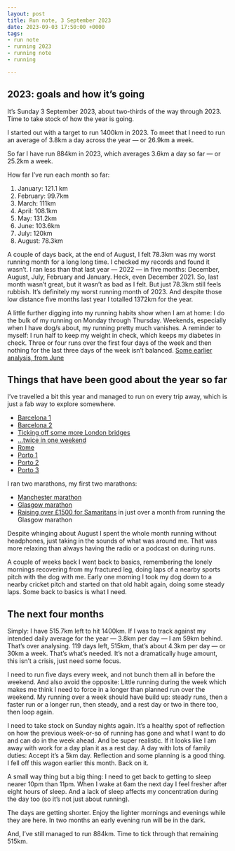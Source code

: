 ```yaml
---
layout: post
title: Run note, 3 September 2023
date: 2023-09-03 17:50:00 +0000
tags:
- run note
- running 2023
- running note
- running

---
```

## 2023: goals and how it’s going

It’s Sunday 3 September 2023, about two-thirds of the way through 2023. Time to take stock of how the year is going.

I started out with a target to run 1400km in 2023. To meet that I need to run an average of 3.8km a day across the year — or 26.9km a week.

So far I have run 884km in 2023, which averages 3.6km a day so far — or 25.2km a week.

How far I’ve run each month so far:

1. January: 121.1 km
2. February: 99.7km
3. March: 111km
4. April: 108.1km
5. May: 131.2km
6. June: 103.6km
7. July: 120km
8. August: 78.3km

A couple of days back, at the end of August, I felt 78.3km was my worst running month for a long long time. I checked my records and found it wasn’t. I ran less than that last year — 2022 — in five months: December, August, July, February and January. Heck, even December 2021. So, last month wasn’t great, but it wasn’t as bad as I felt. But just 78.3km still feels rubbish. It’s definitely my worst running month of 2023. And despite those low distance five months last year I totalled 1372km for the year.

A little further digging into my running habits show when I am at home: I do the bulk of my running on Monday through Thursday. Weekends, especially when I have dog/s about, my running pretty much vanishes. A reminder to myself: I run half to keep my weight in check, which keeps my diabetes in check. Three or four runs over the first four days of the week and then nothing for the last three days of the week isn’t balanced. [Some earlier analysis, from June](https://www.strava.com/athletes/41247532/posts/24573617)

## Things that have been good about the year so far

I’ve travelled a bit this year and managed to run on every trip away, which is just a fab way to explore somewhere.

* [Barcelona 1](https://www.strava.com/activities/8851623541/overview)
* [Barcelona 2](https://www.strava.com/activities/8861263469/overview)
* [Ticking off some more London bridges](https://www.strava.com/activities/9280515134/overview)
* […twice in one weekend](https://www.strava.com/activities/9287067395/overview)
* [Rome](https://www.strava.com/activities/9409505934/overview)
* [Porto 1](https://www.strava.com/activities/9535682145/overview)
* [Porto 2](https://www.strava.com/activities/9541429272/overview)
* [Porto 3](https://www.strava.com/activities/9547867196/overview)

I ran two marathons, my first two marathons:

* [Manchester marathon](https://www.strava.com/activities/8901578149/overview)
* [Glasgow marathon](https://www.strava.com/activities/9157291335/overview)
* [Raising over £1500 for Samaritans](https://www.justgiving.com/fundraising/simon-wilson2023) in just over a month from running the Glasgow marathon
  
Despite whinging about August I spent the whole month running without headphones, just taking in the sounds of what was around me. That was more relaxing than always having the radio or a podcast on during runs.

A couple of weeks back I went back to basics, remembering the lonely mornings recovering from my fractured leg, doing laps of a nearby sports pitch with the dog with me. Early one morning I took my dog down to a nearby cricket pitch and started on that old habit again, doing some steady laps. Some back to basics is what I need.

## The next four months

Simply: I have 515.7km left to hit 1400km.  If I was to track against my intended daily average for the year — 3.8km per day — I am 59km behind. That’s over analysing. 119 days left, 515km, that’s about 4.3km per day — or 30km a week. That’s what’s needed. It’s not a dramatically huge amount, this isn’t a crisis, just need some focus.

I need to run five days every week, and not bunch them all in before the weekend. And also avoid the opposite: Little running during the week which makes me think I need to force in a longer than planned run over the weekend. My running over a week should have build up: steady runs, then a faster run or a longer run, then steady, and a rest day or two in there too, then loop again.

I need to take stock on Sunday nights again. It’s a healthy spot of reflection on how the previous week-or-so of running has gone and what I want to do and can do in the week ahead. And be super realistic. If it looks like I am away with work for a day plan it as a rest day. A day with lots of family duties: Accept it’s a 5km day. Reflection and some planning is a good thing. I fell off this wagon earlier this month. Back on it.

A small way thing but a big thing: I need to get back to getting to sleep nearer 10pm than 11pm. When I wake at 6am the next day I feel fresher after eight hours of sleep. And a lack of sleep affects my concentration during the day too (so it’s not just about running).

The days are getting shorter. Enjoy the lighter mornings and evenings while they are here. In two months an early evening run will be in the dark.

And, I’ve still managed to run 884km. Time to tick through that remaining 515km.
